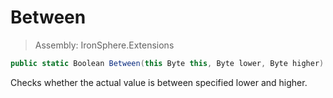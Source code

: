 ﻿

# Between

> Assembly: IronSphere.Extensions

```csharp
public static Boolean Between(this Byte this, Byte lower, Byte higher)
```

Checks whether the actual value is between specified lower and higher.

